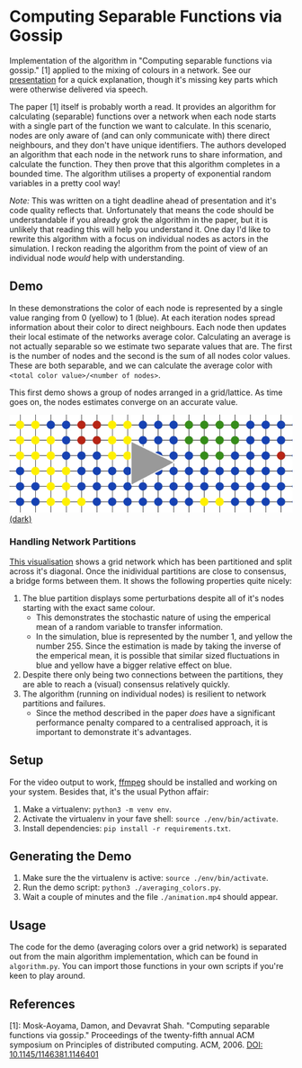 # Computing Separable Functions via Gossip

Implementation of the algorithm in "Computing separable functions via gossip." [1] applied to the mixing of colours in a network. See our [presentation](./Computing%20Separable%20Functions%20via%20Gossip.pdf) for a quick explanation, though it's missing key parts which were otherwise delivered via speech.

The paper [1] itself is probably worth a read. It provides an algorithm for calculating (separable) functions over a network when each node starts with a single part of the function we want to calculate. In this scenario, nodes are only aware of (and can only communicate with) there direct neighbours, and they don't have unique identifiers. The authors developed an algorithm that each node in the network runs to share information, and calculate the function. They then prove that this algorithm completes in a bounded time. The algorithm utilises a property of exponential random variables in a pretty cool way!

_Note:_ This was written on a tight deadline ahead of presentation and it's code quality reflects that. Unfortunately that means the code should be understandable if you already grok the algorithm in the paper, but it is unlikely that reading this will help you understand it. One day I'd like to rewrite this algorithm with a focus on individual nodes as actors in the simulation. I reckon reading the algorithm from the point of view of an individual node _would_ help with understanding.

## Demo

In these demonstrations the color of each node is represented by a single value ranging from 0 (yellow) to 1 (blue). At each iteration nodes spread information about their color to direct neighbours. Each node then updates their local estimate of the networks average color. Calculating an average is not actually separable so we estimate two separate values that are. The first is the number of nodes and the second is the sum of all nodes color values. These are both separable, and we can calculate the average color with `<total color value>/<number of nodes>`. 

This first demo shows a group of nodes arranged in a grid/lattice. As time goes on, the nodes estimates converge on an accurate value. 

[<img src="./demo-image.png">](https://daniel.wilshirejones.com/res/animation_light.mp4)
[(dark)](https://daniel.wilshirejones.com/res/animation_dark.mp4)

### Handling Network Partitions
[This visualisation](https://daniel.wilshirejones.com/res/animation_partitions.mp4) shows a grid network which has been partitioned and split across it's diagonal. Once the inidividual partitions are close to consensus, a bridge forms between them. It shows the following properties quite nicely:
  1. The blue partition displays some perturbations despite all of it's nodes starting with the exact same colour. 
      - This demonstrates the stochastic nature of using the emperical mean of a random variable to transfer information.
      - In the simulation, blue is represented by the number 1, and yellow the number 255. Since the estimation is made by taking the inverse of the emperical mean, it is possible that similar sized fluctuations in blue and yellow have a bigger relative effect on blue.
  2. Despite there only being two connections between the partitions, they are able to reach a (visual) consensus relatively quickly.
  3. The algorithm (running on individual nodes) is resilient to network partitions and failures. 
      - Since the method described in the paper _does_ have a significant performance penalty compared to a centralised approach, it is important to demonstrate it's advantages.
  
## Setup
For the video output to work, [ffmpeg](https://www.ffmpeg.org/) should be installed and working on your system. Besides that, it's the usual Python affair:
  1. Make a virtualenv: `python3 -m venv env`.
  2. Activate the virtualenv in your fave shell: `source ./env/bin/activate`.
  3. Install dependencies: `pip install -r requirements.txt`.

## Generating the Demo
  1. Make sure the the virtualenv is active: `source ./env/bin/activate`.
  2. Run the demo script: `python3 ./averaging_colors.py`.
  3. Wait a couple of minutes and the file `./animation.mp4` should appear.

## Usage
The code for the demo (averaging colors over a grid network) is separated out from the main algorithm implementation, which can be found in `algorithm.py`. You can import those functions in your own scripts if you're keen to play around.

## References

[1]: Mosk-Aoyama, Damon, and Devavrat Shah. "Computing separable functions via gossip." Proceedings of the twenty-fifth annual ACM symposium on Principles of distributed computing. ACM, 2006. [DOI: 10.1145/1146381.1146401](https://scholar.google.com/scholar?q=10.1145%2F1146381.1146401)
